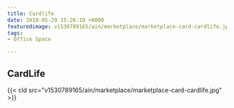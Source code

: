 ```yaml
---
title: Cardlife
date: 2018-05-29 15:26:19 +0000
featuredimage: v1530789165/ain/marketplace/marketplace-card-cardlife.jpg
tags:
- Office Space

---
```

## CardLife

{{< cld src="v1530789165/ain/marketplace/marketplace-card-cardlife.jpg" >}}